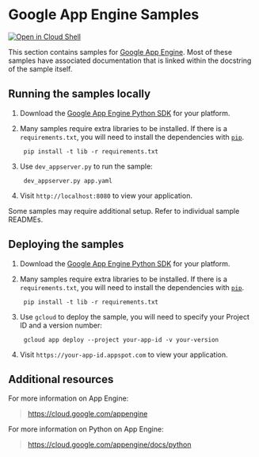 # Google App Engine Samples

[![Open in Cloud Shell][shell_img]][shell_link]

[shell_img]: http://gstatic.com/cloudssh/images/open-btn.png
[shell_link]: https://console.cloud.google.com/cloudshell/open?git_repo=https://github.com/GoogleCloudPlatform/python-docs-samples&page=editor&open_in_editor=appengine/standard/README.md

This section contains samples for [Google App Engine](https://cloud.google.com/appengine). Most of these samples have associated documentation that is linked
within the docstring of the sample itself.

## Running the samples locally

1. Download the [Google App Engine Python SDK](https://cloud.google.com/appengine/downloads) for your platform.
2. Many samples require extra libraries to be installed. If there is a `requirements.txt`, you will need to install the dependencies with [`pip`](pip.readthedocs.org).

        pip install -t lib -r requirements.txt

3. Use `dev_appserver.py` to run the sample:

        dev_appserver.py app.yaml

4. Visit `http://localhost:8080` to view your application.

Some samples may require additional setup. Refer to individual sample READMEs.

## Deploying the samples

1. Download the [Google App Engine Python SDK](https://cloud.google.com/appengine/downloads) for your platform.
2. Many samples require extra libraries to be installed. If there is a `requirements.txt`, you will need to install the dependencies with [`pip`](pip.readthedocs.org).

        pip install -t lib -r requirements.txt

3. Use `gcloud` to deploy the sample, you will need to specify your Project ID and a version number:

        gcloud app deploy --project your-app-id -v your-version

4. Visit `https://your-app-id.appspot.com` to view your application.

## Additional resources

For more information on App Engine:

> https://cloud.google.com/appengine

For more information on Python on App Engine:

> https://cloud.google.com/appengine/docs/python
